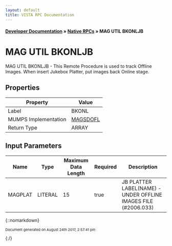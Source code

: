 ```yaml
---
layout: default
title: VISTA RPC Documentation
---
```


#### [Developer Documentation](../index) &#187; [Native RPCs](TableOfContents) &#187; MAG UTIL BKONLJB<br/>
# MAG UTIL BKONLJB

MAG UTIL BKONLJB - This Remote Procedure is used to track Offline Images. When insert Jukebox Platter, put images back Online stage.

## Properties

Property | Value
--- | ---
Label | BKONL
MUMPS Implementation | [MAGSDOFL](http://code.osehra.org/dox/Routine_MAGSDOFL_source.html)
Return Type | ARRAY


## Input Parameters

Name | Type | Maximum Data Length | Required | Description
--- | --- | --- | --- | ---
MAGPLAT | LITERAL | 15 | true | JB PLATTER LABEL(NAME) - UNDER OFFLINE IMAGES FILE (#2006.033)



{::nomarkdown} <br/><p style="font-size: 11px">Document generated on August 24th 2017, 2:57:41 pm</p>{:/}